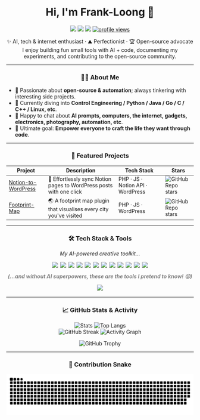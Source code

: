 <div align="center">
  <h1 align="center">Hi, I'm Frank-Loong 👋</h1>

  <p align="center">
    <a href="https://frankloong.com" target="_blank"><img src="https://img.shields.io/badge/Blog-Website-ff8800?style=flat-square&logo=wordpress&logoColor=white"></a>
    <a href="mailto:frankloong@qq.com"><img src="https://img.shields.io/badge/Mail-Contact-D14836?style=flat-square&logo=gmail&logoColor=white"></a>
    <a href="https://t.me/frankkloong" target="_blank"><img src="https://img.shields.io/badge/Telegram-frankkloong-2CA5E0?style=flat-square&logo=telegram&logoColor=white"></a>
    <a href="https://github.com/Frank-Loong"><img src="https://komarev.com/ghpvc/?username=Frank-Loong&style=flat-square&color=8A2BE2" alt="profile views" /></a>
  </p>

  <p align="center">
    ✨ AI, tech & internet enthusiast · ⛰️ Perfectionist · 🏆 Open-source advocate  
    <br>
    I enjoy building fun small tools with AI + code, documenting my experiments, and contributing to the open-source community.
  </p>
</div>

---

### <p align="center">🙋‍♂️ About Me</p>

- 🔭 Passionate about **open-source & automation**; always tinkering with interesting side projects.  
- 🌱 Currently diving into **Control Engineering / Python / Java / Go / C / C++ / Linux, etc**.  
- 💬 Happy to chat about **AI prompts, computers, the internet, gadgets, electronics, photography, automation, etc**.  
- 🎯 Ultimate goal: **Empower everyone to craft the life they want through code**.

---

### <p align="center">🚀 Featured Projects</p>

| Project | Description | Tech Stack | Stars |
|---|---|---|---|
| [Notion-to-WordPress](https://github.com/Frank-Loong/Notion-to-WordPress) | 📝 Effortlessly sync Notion pages to WordPress posts with one click | PHP · JS · Notion API · WordPress | ![GitHub Repo stars](https://img.shields.io/github/stars/Frank-Loong/Notion-to-WordPress?style=social) |
| [Footprint-Map](https://github.com/Frank-Loong/Footprint-Map) | 🌏 A footprint map plugin that visualises every city you've visited | PHP · JS · WordPress | ![GitHub Repo stars](https://img.shields.io/github/stars/Frank-Loong/Footprint-Map?style=social) |

---

### <p align="center">🛠️ Tech Stack & Tools</p>

<p align="center"><em>My AI-powered creative toolkit...</em></p>
<p align="center" style="display:flex; flex-wrap:wrap; gap:6px; justify-content:center; align-items:center;">
  <!-- Symbolic Icons -->
  <img src="https://img.shields.io/badge/%F0%9F%A7%91-Brain-ffb347?style=flat-square"/>
  <img src="https://img.shields.io/badge/%F0%9F%91%8B-Hands-90ee90?style=flat-square"/>

  <!-- AI Models -->
  <img src="https://img.shields.io/badge/-ChatGPT-00a67e?style=flat-square&logo=openai&logoColor=white"/>
  <img src="https://img.shields.io/badge/-Claude-ffb300?style=flat-square&logo=anthropic&logoColor=white"/>
  <img src="https://img.shields.io/badge/-Gemini-4285F4?style=flat-square&logo=google&logoColor=white"/>
  <img src="https://img.shields.io/badge/-Kimi-ff69b4?style=flat-square"/>
  <img src="https://img.shields.io/badge/-GLM-00BFFF?style=flat-square"/>

  <!-- AI Tools -->
  <img src="https://img.shields.io/badge/-Copilot-4C8EDA?style=flat-square&logo=githubcopilot&logoColor=white"/>
  <img src="https://img.shields.io/badge/-Claude%20Code-fcd34d?style=flat-square&logo=anthropic&logoColor=white"/>
  <img src="https://img.shields.io/badge/-Cursor-4C8EDA?style=flat-square"/>
  <img src="https://img.shields.io/badge/-Augment-007BFF?style=flat-square"/>

  <!-- Misc -->
  <img src="https://img.shields.io/badge/-etc-888?style=flat-square"/>
</p>

<p align="center" style="color:gray;font-style:italic;">
  <strong>(...and without AI superpowers, these are the tools I pretend to know! 😜)</strong>
</p>

<p align="center">
  <a href="https://skillicons.dev">
    <img src="https://skillicons.dev/icons?i=java,php,js,html,css,python,c,cpp,go,react,mysql,redis,git,linux,docker,idea,vscode,figma&perline=9" />
  </a>
</p>

---

### <p align="center">📈 GitHub Stats & Activity</p>

<p align="center">
  <img src="https://github-readme-stats.vercel.app/api?username=Frank-Loong&show_icons=true&locale=en&theme=transparent&hide_border=true" alt="Stats" width="49%"/>
  <img src="https://github-readme-stats.vercel.app/api/top-langs?username=Frank-Loong&show_icons=true&locale=en&layout=compact&theme=transparent&hide_border=true" alt="Top Langs" width="49%"/>
  <br>
  <img src="https://streak-stats.demolab.com?user=Frank-Loong&theme=transparent&hide_border=true" alt="GitHub Streak" width="49%"/>
  <img src="https://github-readme-activity-graph.vercel.app/graph?username=Frank-Loong&bg_color=ffffff00&color=8A2BE2&line=8A2BE2&point=444&area=true&hide_border=true" alt="Activity Graph" width="49%"/>
</p>

<p align="center">
  <picture>
    <source media="(prefers-color-scheme: dark)" srcset="https://github-profile-trophy.vercel.app/?username=Frank-Loong&theme=darkhub&column=7&no-frame=true&no-bg=true" />
    <source media="(prefers-color-scheme: light)" srcset="https://github-profile-trophy.vercel.app/?username=Frank-Loong&theme=flat&column=7&no-frame=true&no-bg=true" />
    <img alt="GitHub Trophy" src="https://github-profile-trophy.vercel.app/?username=Frank-Loong&theme=flat&column=7&no-frame=true&no-bg=true" />
  </picture>
</p>

---

### <p align="center">🐍 Contribution Snake</p>

<div align="center">
  <picture>
    <source media="(prefers-color-scheme: dark)" srcset="https://raw.githubusercontent.com/Frank-Loong/Frank-Loong/main/output/github-snake-dark.svg" />
    <source media="(prefers-color-scheme: light)" srcset="https://raw.githubusercontent.com/Frank-Loong/Frank-Loong/main/output/github-snake.svg" />
    <img alt="github-snake" src="https://raw.githubusercontent.com/Frank-Loong/Frank-Loong/main/output/github-snake.svg" width="100%" />
  </picture>
</div>
